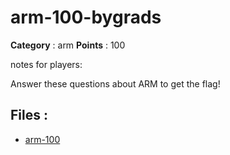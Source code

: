 # arm-100-bygrads

**Category** : arm
**Points** : 100

notes for players:

Answer these questions about ARM to get the flag!


## Files : 
 - [arm-100](./arm-100)


